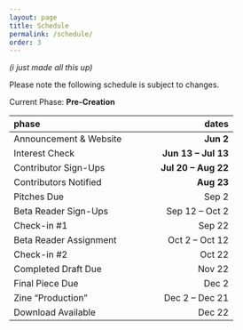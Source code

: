 ```yaml
---
layout: page
title: Schedule
permalink: /schedule/
order: 3
---
```

_(i just made all this up)_ 

Please note the following schedule is subject to changes.

Current Phase: **Pre-Creation**

| phase | | dates|
|:------------------------|------|--------:|
|Announcement & Website |&nbsp;&nbsp;&nbsp;&nbsp;&nbsp;&nbsp;&nbsp;&nbsp;&nbsp;| **Jun 2** |
|Interest Check | | **Jun 13 – Jul 13** |
|Contributor Sign-Ups || **Jul 20 – Aug 22** |
|Contributors Notified || **Aug 23** |
|Pitches Due || Sep 2 |
|Beta Reader Sign-Ups  || Sep 12 ­– Oct 2 |
|Check-in #1  || Sep 22 |
|Beta Reader Assignment || Oct 2 – Oct 12 |
|Check-in #2  || Oct 22 |
|Completed Draft Due ||  Nov 22 |
|Final Piece Due   ||  Dec 2 |
|Zine “Production”  ||   Dec 2 – Dec 21 |
|Download Available  ||  Dec 22 |
